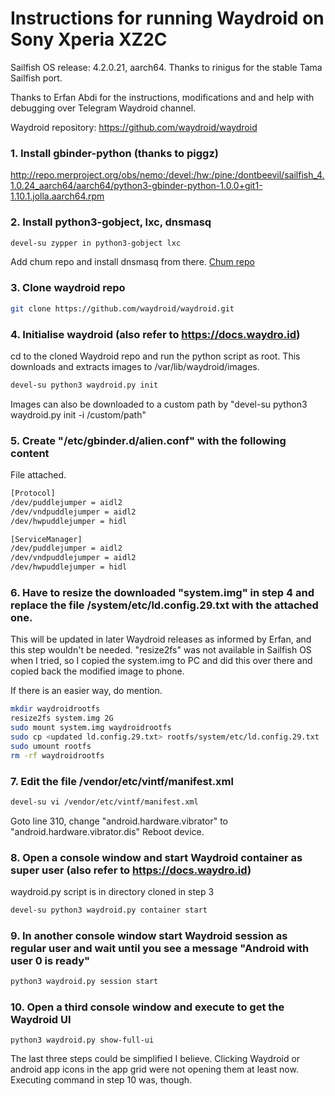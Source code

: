 # Instructions for running Waydroid on Sony Xperia XZ2C

Sailfish OS release: 4.2.0.21, aarch64. Thanks to rinigus for the stable Tama Sailfish port.

Thanks to Erfan Abdi for the instructions, modifications and and help with debugging over Telegram Waydroid channel.

Waydroid repository: https://github.com/waydroid/waydroid

### 1. Install gbinder-python (thanks to piggz)
  http://repo.merproject.org/obs/nemo:/devel:/hw:/pine:/dontbeevil/sailfish_4.1.0.24_aarch64/aarch64/python3-gbinder-python-1.0.0+git1-1.10.1.jolla.aarch64.rpm


### 2. Install python3-gobject, lxc, dnsmasq
  ```bash
  devel-su zypper in python3-gobject lxc
  ```

Add chum repo and install dnsmasq from there.
[Chum repo](https://github.com/sailfishos-chum/main)

### 3. Clone waydroid repo
  ```bash
  git clone https://github.com/waydroid/waydroid.git
  ```

### 4. Initialise waydroid (also refer to https://docs.waydro.id)
  cd to the cloned Waydroid repo and run the python script as root. This downloads and extracts images to /var/lib/waydroid/images.

  ```bash
  devel-su python3 waydroid.py init
  ```
  Images can also be downloaded to a custom path by "devel-su python3 waydroid.py init -i /custom/path"

### 5. Create "/etc/gbinder.d/alien.conf" with the following content
  File attached.

  ```bash
  [Protocol]
  /dev/puddlejumper = aidl2
  /dev/vndpuddlejumper = aidl2
  /dev/hwpuddlejumper = hidl

  [ServiceManager]
  /dev/puddlejumper = aidl2
  /dev/vndpuddlejumper = aidl2
  /dev/hwpuddlejumper = hidl
  ```

### 6. Have to resize the downloaded "system.img" in step 4 and replace the file /system/etc/ld.config.29.txt with the attached one. 
  
  This will be updated in later Waydroid releases as informed by Erfan, and this step wouldn't be needed.
  "resize2fs" was not available in Sailfish OS when I tried, so I copied the system.img to PC and did this over there and copied back the modified image to phone.
  
  If there is an easier way, do mention.
  ```bash
  mkdir waydroidrootfs
  resize2fs system.img 2G
  sudo mount system.img waydroidrootfs
  sudo cp <updated ld.config.29.txt> rootfs/system/etc/ld.config.29.txt
  sudo umount rootfs
  rm -rf waydroidrootfs
  ```
  <copy back system.img to phone>

### 7. Edit the file /vendor/etc/vintf/manifest.xml
  ```bash
  devel-su vi /vendor/etc/vintf/manifest.xml
  ```
  Goto line 310, change "android.hardware.vibrator" to "android.hardware.vibrator.dis"
  Reboot device.


### 8. Open a console window and start Waydroid container as super user (also refer to https://docs.waydro.id)
  waydroid.py script is in directory cloned in step 3 
  ```bash
  devel-su python3 waydroid.py container start
  ```

### 9. In another console window start Waydroid session as regular user and wait until you see a message "Android with user 0 is ready"
  ```bash
  python3 waydroid.py session start
  ```

### 10. Open a third console window and execute to get the Waydroid UI
  ```
  python3 waydroid.py show-full-ui
  ```

The last three steps could be simplified I believe. Clicking Waydroid or android app icons in the app grid were not opening them at least now. Executing command in step 10 was, though.   

